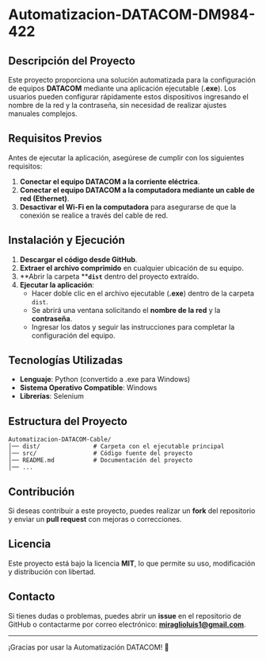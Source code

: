 # Automatizacion-DATACOM-DM984-422

## Descripción del Proyecto

Este proyecto proporciona una solución automatizada para la configuración de equipos **DATACOM** mediante una aplicación ejecutable (**.exe**). Los usuarios pueden configurar rápidamente estos dispositivos ingresando el nombre de la red y la contraseña, sin necesidad de realizar ajustes manuales complejos.

## Requisitos Previos

Antes de ejecutar la aplicación, asegúrese de cumplir con los siguientes requisitos:

1. **Conectar el equipo DATACOM a la corriente eléctrica**.
2. **Conectar el equipo DATACOM a la computadora mediante un cable de red (Ethernet)**.
3. **Desactivar el Wi-Fi en la computadora** para asegurarse de que la conexión se realice a través del cable de red.

## Instalación y Ejecución

1. **Descargar el código desde GitHub**.
2. **Extraer el archivo comprimido** en cualquier ubicación de su equipo.
3. **Abrir la carpeta ****`dist`** dentro del proyecto extraído.
4. **Ejecutar la aplicación**:
   - Hacer doble clic en el archivo ejecutable (**.exe**) dentro de la carpeta `dist`.
   - Se abrirá una ventana solicitando el **nombre de la red** y la **contraseña**.
   - Ingresar los datos y seguir las instrucciones para completar la configuración del equipo.

## Tecnologías Utilizadas

- **Lenguaje**: Python (convertido a .exe para Windows)
- **Sistema Operativo Compatible**: Windows
- **Librerías**: Selenium

## Estructura del Proyecto

```
Automatizacion-DATACOM-Cable/
│── dist/               # Carpeta con el ejecutable principal
│── src/                # Código fuente del proyecto
│── README.md           # Documentación del proyecto
│── ...
```

## Contribución

Si deseas contribuir a este proyecto, puedes realizar un **fork** del repositorio y enviar un **pull request** con mejoras o correcciones.

## Licencia

Este proyecto está bajo la licencia **MIT**, lo que permite su uso, modificación y distribución con libertad.

## Contacto

Si tienes dudas o problemas, puedes abrir un **issue** en el repositorio de GitHub o contactarme por correo electrónico: **[miraglioluis1@gmail.com](mailto\:miraglioluis1@gmail.com)**.

---

¡Gracias por usar la Automatización DATACOM! 🚀

